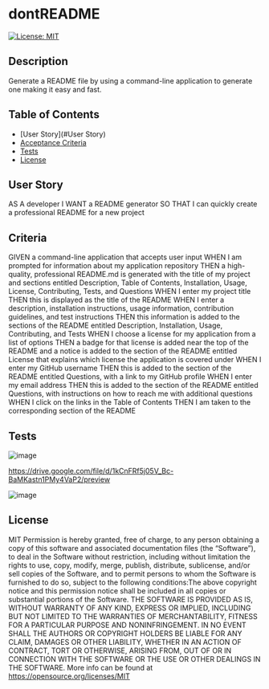 # dontREADME 
[![License: MIT](https://img.shields.io/badge/License-MIT-yellow.svg)](https://opensource.org/licenses/MIT)

## Description
Generate a README file by using a command-line application to generate one making it easy and fast. 

## Table of Contents
- [User Story](#User Story)
- [Acceptance Criteria](#criteria)
- [Tests](#tests)
- [License](#license)

## User Story
AS A developer
I WANT a README generator
SO THAT I can quickly create a professional README for a new project

## Criteria
GIVEN a command-line application that accepts user input
WHEN I am prompted for information about my application repository
THEN a high-quality, professional README.md is generated with the title of my project and sections entitled Description, Table of Contents, Installation, Usage, License, Contributing, Tests, and Questions
WHEN I enter my project title
THEN this is displayed as the title of the README
WHEN I enter a description, installation instructions, usage information, contribution guidelines, and test instructions
THEN this information is added to the sections of the README entitled Description, Installation, Usage, Contributing, and Tests
WHEN I choose a license for my application from a list of options
THEN a badge for that license is added near the top of the README and a notice is added to the section of the README entitled License that explains which license the application is covered under
WHEN I enter my GitHub username
THEN this is added to the section of the README entitled Questions, with a link to my GitHub profile
WHEN I enter my email address
THEN this is added to the section of the README entitled Questions, with instructions on how to reach me with additional questions
WHEN I click on the links in the Table of Contents
THEN I am taken to the corresponding section of the README

## Tests
![image](https://github.com/Jazinha/dontREADME/assets/117381175/158c0153-65df-4217-b288-70883506272d) 

https://drive.google.com/file/d/1kCnFRf5j05V_Bc-BaMKastn1PMy4VaP2/preview 

![image](https://github.com/Jazinha/dontREADME/assets/117381175/7e457a5f-337d-455f-96f4-ed5c5883e15f)


## License
MIT
Permission is hereby granted, free of charge, to any person obtaining a copy of this software and associated documentation files (the “Software”), to deal in the Software without restriction, including without limitation the rights to use, copy, modify, merge, publish, distribute, sublicense, and/or sell copies of the Software, and to permit persons to whom the Software is furnished to do so, subject to the following conditions:The above copyright notice and this permission notice shall be included in all copies or substantial portions of the Software.
    THE SOFTWARE IS PROVIDED AS IS, WITHOUT WARRANTY OF ANY KIND, EXPRESS OR IMPLIED, INCLUDING BUT NOT LIMITED TO THE WARRANTIES OF MERCHANTABILITY, FITNESS FOR A PARTICULAR PURPOSE AND NONINFRINGEMENT. IN NO EVENT SHALL THE AUTHORS OR COPYRIGHT HOLDERS BE LIABLE FOR ANY CLAIM, DAMAGES OR OTHER LIABILITY, WHETHER IN AN ACTION OF CONTRACT, TORT OR OTHERWISE, ARISING FROM, OUT OF OR IN CONNECTION WITH THE SOFTWARE OR THE USE OR OTHER DEALINGS IN THE SOFTWARE. More info can be found at https://opensource.org/licenses/MIT
